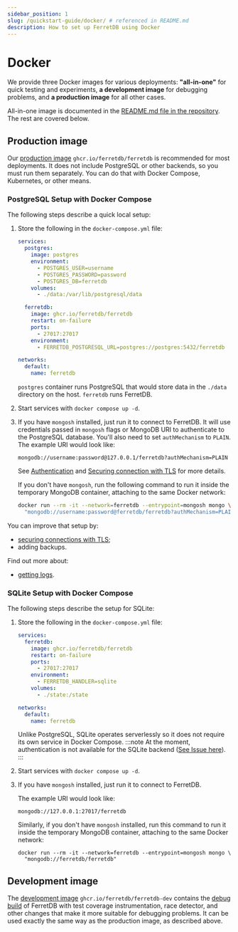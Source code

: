 ```yaml
---
sidebar_position: 1
slug: /quickstart-guide/docker/ # referenced in README.md
description: How to set up FerretDB using Docker
---
```


# Docker

We provide three Docker images for various deployments:
**"all-in-one"** for quick testing and experiments,
**a development image** for debugging problems,
and **a production image** for all other cases.

All-in-one image is documented in the
[README.md file in the repository](https://github.com/FerretDB/FerretDB#quickstart).
The rest are covered below.

## Production image

Our [production image](https://ghcr.io/ferretdb/ferretdb) `ghcr.io/ferretdb/ferretdb`
is recommended for most deployments.
It does not include PostgreSQL or other backends, so you must run them separately.
You can do that with Docker Compose, Kubernetes, or other means.

### PostgreSQL Setup with Docker Compose

The following steps describe a quick local setup:

1. Store the following in the `docker-compose.yml` file:

   ```yaml
   services:
     postgres:
       image: postgres
       environment:
         - POSTGRES_USER=username
         - POSTGRES_PASSWORD=password
         - POSTGRES_DB=ferretdb
       volumes:
         - ./data:/var/lib/postgresql/data

     ferretdb:
       image: ghcr.io/ferretdb/ferretdb
       restart: on-failure
       ports:
         - 27017:27017
       environment:
         - FERRETDB_POSTGRESQL_URL=postgres://postgres:5432/ferretdb

   networks:
     default:
       name: ferretdb
   ```

   `postgres` container runs PostgreSQL that would store data in the `./data` directory on the host.
   `ferretdb` runs FerretDB.

2. Start services with `docker compose up -d`.
3. If you have `mongosh` installed, just run it to connect to FerretDB.
   It will use credentials passed in `mongosh` flags or MongoDB URI to authenticate to the PostgreSQL database.
   You'll also need to set `authMechanism` to `PLAIN`.
   The example URI would look like:

   ```text
   mongodb://username:password@127.0.0.1/ferretdb?authMechanism=PLAIN
   ```

   See [Authentication](../security/authentication.md) and
   [Securing connection with TLS](../security/tls-connections.md) for more details.

   If you don't have `mongosh`, run the following command to run it inside the temporary MongoDB container,
   attaching to the same Docker network:

   ```sh
   docker run --rm -it --network=ferretdb --entrypoint=mongosh mongo \
     "mongodb://username:password@ferretdb/ferretdb?authMechanism=PLAIN"
   ```

You can improve that setup by:

- [securing connections with TLS](../security/tls-connections.md);
- adding backups.

Find out more about:

- [getting logs](../configuration/observability.md#docker-logs).

### SQLite Setup with Docker Compose

The following steps describe the setup for SQLite:

1. Store the following in the `docker-compose.yml` file:

   ```yaml
   services:
     ferretdb:
       image: ghcr.io/ferretdb/ferretdb
       restart: on-failure
       ports:
         - 27017:27017
       environment:
         - FERRETDB_HANDLER=sqlite
       volumes:
         - ./state:/state

   networks:
     default:
       name: ferretdb
   ```

   Unlike PostgreSQL, SQLite operates serverlessly so it does not require its own service in Docker Compose.
   :::note
   At the moment, authentication is not available for the SQLite backend ([See Issue here](https://github.com/FerretDB/FerretDB/issues/3008)).
   :::

2. Start services with `docker compose up -d`.
3. If you have `mongosh` installed, just run it to connect to FerretDB.

   The example URI would look like:

   ```text
   mongodb://127.0.0.1:27017/ferretdb
   ```

   Similarly, if you don't have `mongosh` installed, run this command to run it inside the temporary MongoDB container, attaching to the same Docker network:

   ```text
   docker run --rm -it --network=ferretdb --entrypoint=mongosh mongo \
     "mongodb://ferretdb/ferretdb"
   ```

## Development image

The [development image](https://ghcr.io/ferretdb/ferretdb-dev) `ghcr.io/ferretdb/ferretdb-dev`
contains the [debug build](https://pkg.go.dev/github.com/FerretDB/FerretDB/build/version#hdr-Debug_builds)
of FerretDB with test coverage instrumentation, race detector,
and other changes that make it more suitable for debugging problems.
It can be used exactly the same way as the production image, as described above.
